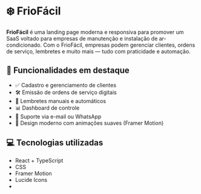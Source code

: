 # ❄️ FrioFácil

**FrioFácil** é uma landing page moderna e responsiva para promover um SaaS voltado para empresas de manutenção e instalação de ar-condicionado. Com o FrioFácil, empresas podem gerenciar clientes, ordens de serviço, lembretes e muito mais — tudo com praticidade e automação.

## 🚀 Funcionalidades em destaque

- ✅ Cadastro e gerenciamento de clientes
- 🛠️ Emissão de ordens de serviço digitais
- 🔔 Lembretes manuais e automáticos
- 📊 Dashboard de controle
- 💬 Suporte via e-mail ou WhatsApp
- 📱 Design moderno com animações suaves (Framer Motion)

## 💻 Tecnologias utilizadas

- React + TypeScript
- CSS  
- Framer Motion
- Lucide Icons
-
